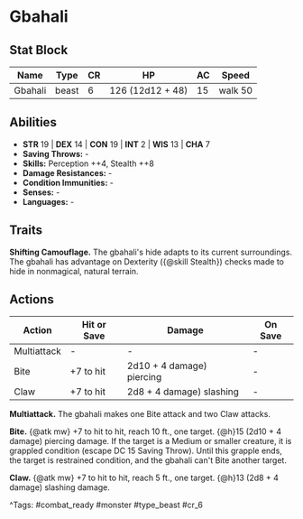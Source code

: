 # Gbahali

## Stat Block

| Name | Type | CR | HP | AC | Speed |
|------|------|----|----|----|-------|
| Gbahali | beast | 6 | 126 (12d12 + 48) | 15 | walk 50 |

## Abilities

- **STR** 19 | **DEX** 14 | **CON** 19 | **INT** 2 | **WIS** 13 | **CHA** 7
- **Saving Throws:** -  
- **Skills:** Perception ++4, Stealth ++8  
- **Damage Resistances:** -  
- **Condition Immunities:** -  
- **Senses:** -  
- **Languages:** -

## Traits

**Shifting Camouflage.** The gbahali's hide adapts to its current surroundings. The gbahali has advantage on Dexterity ({@skill Stealth}) checks made to hide in nonmagical, natural terrain.


## Actions

| Action | Hit or Save | Damage | On Save |
|--------|--------------|--------|----------|
| Multiattack | - | - | - |
| Bite | +7 to hit | 2d10 + 4 damage) piercing | - |
| Claw | +7 to hit | 2d8 + 4 damage) slashing | - |

**Multiattack.** The gbahali makes one Bite attack and two Claw attacks.

**Bite.** {@atk mw} +7 to hit to hit, reach 10 ft., one target. {@h}15 (2d10 + 4 damage) piercing damage. If the target is a Medium or smaller creature, it is grappled condition (escape DC 15 Saving Throw). Until this grapple ends, the target is restrained condition, and the gbahali can't Bite another target.

**Claw.** {@atk mw} +7 to hit to hit, reach 5 ft., one target. {@h}13 (2d8 + 4 damage) slashing damage.


^Tags: #combat_ready #monster #type_beast #cr_6